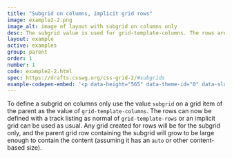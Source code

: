 ```yaml
---
title: "Subgrid on columns, implicit grid rows"
image: example2-2.png
image_alt: image of layout with subgrid on columns only
desc: The subgrid value is used for grid-template-columns. The rows are created as an implicit grid.
layout: example
active: examples
group: parent
order: 1
number: 1
code: example2-2.html
spec: https://drafts.csswg.org/css-grid-2/#subgrids
example-codepen-embed: '<p data-height="565" data-theme-id="0" data-slug-hash="YMYEVO" data-default-tab="result" data-user="rachelandrew" class="codepen">See the Pen <a href="http://codepen.io/rachelandrew/pen/YMYEVO">Grid by Example 2.2: subgrid columns, implicit grid rows</a> by rachelandrew (<a href="http://codepen.io/rachelandrew">@rachelandrew</a>) on <a href="http://codepen.io">CodePen</a>.</p>'
---
```


To define a subgrid on columns only use the value `subgrid` on a grid item of the parent as the value of `grid-template-columns`. The rows can now be defined with a track listing as normal of `grid-template-rows` or an implicit grid can be used as usual. Any grid created for rows will be for the subgrid only, and the parent grid row containing the subgrid will grow to be large enough to contain the content (assuming it has an `auto` or other content-based size).